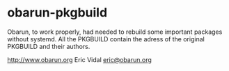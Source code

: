 # obarun-pkgbuild
Obarun, to work properly, had needed to rebuild some important packages without systemd.
All the PKGBUILD contain the adress of the original PKGBUILD and their authors.

http://www.obarun.org
Eric Vidal eric@obarun.org
